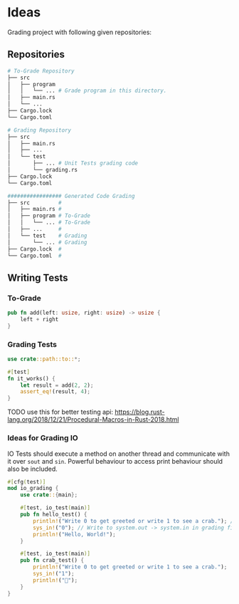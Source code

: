 # Ideas

Grading project with following given repositories:

## Repositories

```py
# To-Grade Repository 
├── src
│   ├── program
│   │   └── ... # Grade program in this directory.
│   ├── main.rs
│   └── ...
├── Cargo.lock
└── Cargo.toml

# Grading Repository
├── src
│   ├── main.rs
│   ├── ...
│   └── test
│       ├── ... # Unit Tests grading code
│       └── grading.rs
├── Cargo.lock
└── Cargo.toml

################# Generated Code Grading
├── src         #
│   ├── main.rs #
│   ├── program # To-Grade
│   │   └── ... # To-Grade
│   ├── ...     #
│   └── test    # Grading
│       └── ... # Grading
├── Cargo.lock  #
└── Cargo.toml  #
```

## Writing Tests

### To-Grade 

```rs
pub fn add(left: usize, right: usize) -> usize {
    left + right
}
```

### Grading Tests

```rs
use crate::path::to::*;

#[test]
fn it_works() {
    let result = add(2, 2);
    assert_eq!(result, 4);
}
```

TODO use this for better testing api: https://blog.rust-lang.org/2018/12/21/Procedural-Macros-in-Rust-2018.html

### Ideas for Grading IO

IO Tests should execute a method on another thread and communicate with it over `sout` and `sin`.
Powerful behaviour to access print behaviour should also be included.

```rs
#[cfg(test)]
mod io_grading {
    use crate::{main};

    #[test, io_test(main)]
    pub fn hello_test() {
        println!("Write 0 to get greeted or write 1 to see a crab."); // Assert 
        sys_in!("0"); // Write to system.out -> system.in in grading file
        println!("Hello, World!");
    }

    #[test, io_test(main)]
    pub fn crab_test() {
        println!("Write 0 to get greeted or write 1 to see a crab.");
        sys_in!("1");
        println!("🦀");
    }
}
```